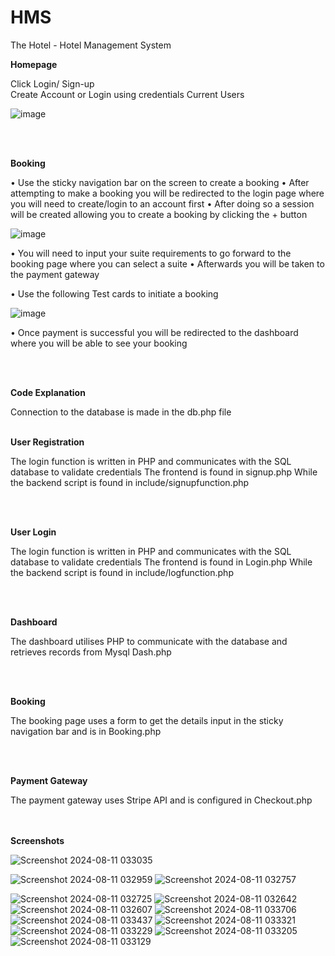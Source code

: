 # HMS
The Hotel - Hotel Management System

**Homepage**

Click Login/ Sign-up
<br>
Create Account or Login using credentials 
Current Users

![image](https://github.com/user-attachments/assets/95477a4e-8b3f-4b8f-830a-7285f2ce638a)

<br>
<br>

**Booking**

•	Use the sticky navigation bar on the screen to create a booking
•	After attempting to make a booking you will be redirected to the login page where you will need to create/login to an account first
•	After doing so a session will be created allowing you to create a booking by clicking the + button

![image](https://github.com/user-attachments/assets/e6d707ee-bea6-4c5a-a31c-8bd9d6d327c9)

 

•	You will need to input your suite requirements to go forward to the booking page where you can select a suite
•	Afterwards you will be taken to the payment gateway

•	Use the following Test cards to initiate a booking

![image](https://github.com/user-attachments/assets/7e90345c-0bb7-457e-99a8-a8e3d68400f4)

•	Once payment is successful you will be redirected to the dashboard where you will be able to see your booking

<br>
<br>

**Code Explanation**

Connection to the database is made in the db.php file
<br>
<br>

**User Registration**

The login function is written in PHP and communicates with the SQL database to validate credentials
The frontend is found in signup.php
While the backend script is found in include/signupfunction.php

<br>
<br>

**User Login**

The login function is written in PHP and communicates with the SQL database to validate credentials
The frontend is found in Login.php
While the backend script is found in include/logfunction.php

<br>
<br>

**Dashboard**

The dashboard utilises PHP to communicate with the database and retrieves records from Mysql
Dash.php

<br>
<br>

**Booking**

The booking page uses a form to get the details input in the sticky navigation bar and is in Booking.php

<br>
<br>

**Payment Gateway**

The payment gateway uses Stripe API and is configured in Checkout.php
<br>
<br>
<br>

**Screenshots**

![Screenshot 2024-08-11 033035](https://github.com/user-attachments/assets/57198410-b2e4-423c-b964-67d7e46b53a9)

![Screenshot 2024-08-11 032959](https://github.com/user-attachments/assets/ec7aa661-dee1-448f-a988-cc38a37b0cb9)
![Screenshot 2024-08-11 032757](https://github.com/user-attachments/assets/de26b145-e28c-4260-90c1-f9ea78905945)

![Screenshot 2024-08-11 032725](https://github.com/user-attachments/assets/af1079e5-def1-4969-812e-05bfef5d1a43)
![Screenshot 2024-08-11 032642](https://github.com/user-attachments/assets/038cb192-6985-406f-9866-1065cc074ae7)
![Screenshot 2024-08-11 032607](https://github.com/user-attachments/assets/17a5d21c-3f3e-4d3f-bfec-27088514a396)
![Screenshot 2024-08-11 033706](https://github.com/user-attachments/assets/128ca382-07c9-404b-a8c1-9acf6ee9c6df)
![Screenshot 2024-08-11 033437](https://github.com/user-attachments/assets/0aca8eb6-0a76-4289-afd5-b38080564d4e)
![Screenshot 2024-08-11 033321](https://github.com/user-attachments/assets/e1378289-4661-4a0a-8d5d-3533f13b3a05)
![Screenshot 2024-08-11 033229](https://github.com/user-attachments/assets/7f14dc27-0724-426c-bba9-2b4e215034df)
![Screenshot 2024-08-11 033205](https://github.com/user-attachments/assets/06163de6-f657-4f20-a8d7-18c445a84fc0)
![Screenshot 2024-08-11 033129](https://github.com/user-attachments/assets/f2248168-6643-4fdf-8a07-5f4986c44f7b)


